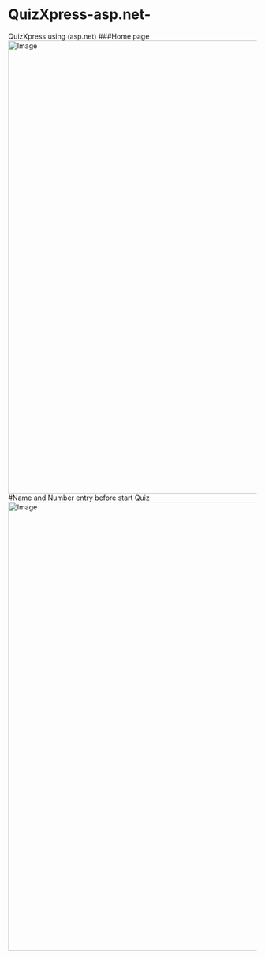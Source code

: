 # QuizXpress-asp.net-
QuizXpress  using (asp.net)
###Home page
<img width="1895" height="919" alt="Image" src="https://github.com/user-attachments/assets/b99f36e0-32a4-434c-a59d-abb99d3a9d8f" />
#Name and Number entry before start Quiz
<img width="1887" height="911" alt="Image" src="https://github.com/user-attachments/assets/5ff6c3b9-8722-4e63-966e-c1804c3d16e0" />

